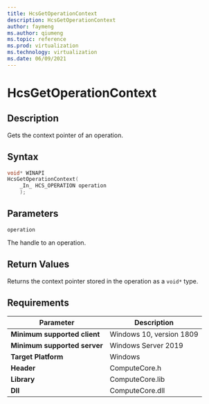 ```yaml
---
title: HcsGetOperationContext
description: HcsGetOperationContext
author: faymeng
ms.author: qiumeng
ms.topic: reference
ms.prod: virtualization
ms.technology: virtualization
ms.date: 06/09/2021
---
```

# HcsGetOperationContext

## Description

Gets the context pointer of an operation.

## Syntax

```cpp
void* WINAPI
HcsGetOperationContext(
    _In_ HCS_OPERATION operation
    );

```

## Parameters

`operation`

The handle to an operation.

## Return Values

Returns the context pointer stored in the operation as a `void*` type.

## Requirements

|Parameter|Description|
|---|---|
| **Minimum supported client** | Windows 10, version 1809 |
| **Minimum supported server** | Windows Server 2019 |
| **Target Platform** | Windows |
| **Header** | ComputeCore.h |
| **Library** | ComputeCore.lib |
| **Dll** | ComputeCore.dll |

